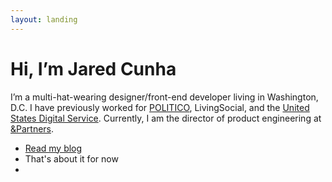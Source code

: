 ```yaml
---
layout: landing
---
```


# Hi, I’m Jared Cunha

I’m a multi-hat-wearing designer/front-end developer living in Washington, D.C. I have previously worked for [POLITICO](https://politico.com), LivingSocial, and the [United States Digital Service](https://usds.gov). Currently, I am the director of product engineering at [&Partners](https://andpartners.io).

- [Read my blog](/blog)
- That's about it for now
- 
